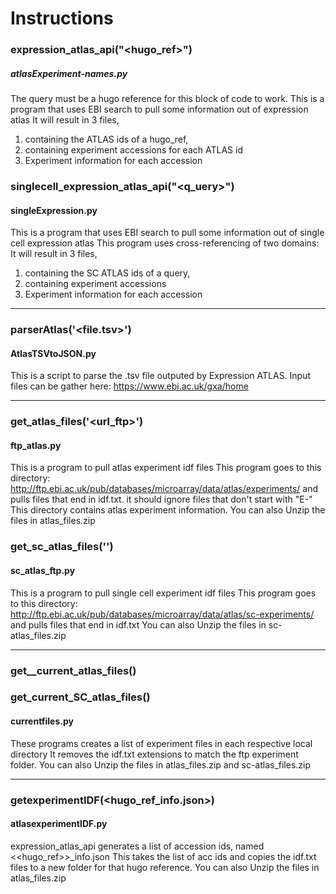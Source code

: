 # Instructions 

### expression_atlas_api("<hugo_ref>")
##### atlasExperiment-names.py
The query must be a hugo reference for this block of code to work. 
This is a program that uses EBI search to pull some information out of expression atlas
It will result in 3 files,
1) containing the ATLAS ids of a hugo_ref, 
2) containing experiment accessions for each ATLAS id
3)  Experiment information for each accession 


### singlecell_expression_atlas_api("<q_uery>")
#### singleExpression.py
This is a program that uses EBI search to pull some information out of single cell expression atlas
This program uses cross-referencing of two domains: 
It will result in 3 files,
1) containing the  SC ATLAS ids of a query, 
2) containing experiment accessions
3)  Experiment information for each accession 

--- 

### parserAtlas('<file.tsv>')
#### AtlasTSVtoJSON.py
This is a script to parse the .tsv file outputed by Expression ATLAS. 
Input files can be gather here: https://www.ebi.ac.uk/gxa/home

--- 

### get_atlas_files('<url_ftp>')
#### ftp_atlas.py
This is a program to pull atlas experiment idf files
This program goes to this directory: http://ftp.ebi.ac.uk/pub/databases/microarray/data/atlas/experiments/
and pulls files that end in idf.txt. it should ignore files that don't start with "E-"
This directory contains atlas experiment information. You can also Unzip the files in atlas_files.zip

### get_sc_atlas_files('<url>')
#### sc_atlas_ftp.py
This is a program to pull single cell experiment idf files
This program goes to this directory: http://ftp.ebi.ac.uk/pub/databases/microarray/data/atlas/sc-experiments/
and pulls files that end in idf.txt  You can also Unzip the files in sc-atlas_files.zip
 
 --- 

### get__current_atlas_files()
### get_current_SC_atlas_files()
#### currentfiles.py
These programs creates a list of experiment files in each respective local directory
It removes the idf.txt extensions  to match the ftp experiment folder. 
 You can also Unzip the files in atlas_files.zip and sc-atlas_files.zip
 
 --- 

### getexperimentIDF(<hugo_ref_info.json>)
#### atlasexperimentIDF.py
expression_atlas_api generates a list of accession ids, named <<hugo_ref>>_info.json
This takes the list of acc ids and copies the idf.txt files to a new folder for that
hugo reference. You can also Unzip the files in atlas_files.zip

